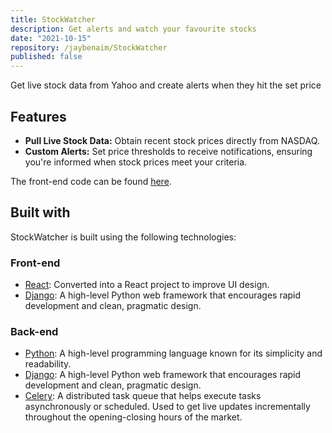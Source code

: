 ```yaml
---
title: StockWatcher
description: Get alerts and watch your favourite stocks
date: "2021-10-15"
repository: /jaybenaim/StockWatcher
published: false
---
```


Get live stock data from Yahoo and create alerts when they hit the set price

## Features

- **Pull Live Stock Data:** Obtain recent stock prices directly from NASDAQ.
- **Custom Alerts:** Set price thresholds to receive notifications, ensuring you're informed when stock prices meet your criteria.

The front-end code can be found [here](https://github.com/jaybenaim/StockWatcherClient).

## Built with

StockWatcher is built using the following technologies:

### Front-end

- [React](https://reactjs.org/): Converted into a React project to improve UI design.
- [Django](https://www.djangoproject.com/): A high-level Python web framework that encourages rapid development and clean, pragmatic design.

### Back-end

- [Python](https://www.python.org/): A high-level programming language known for its simplicity and readability.
- [Django](https://www.djangoproject.com/): A high-level Python web framework that encourages rapid development and clean, pragmatic design.
- [Celery](https://docs.celeryq.dev/en/stable/index.html): A distributed task queue that helps execute tasks asynchronously or scheduled. Used to get live updates incrementally throughout the opening-closing hours of the market.
